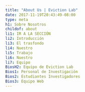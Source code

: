 ```yaml
---
title: "About Us | Eviction Lab"
date: 2017-11-19T20:43:49-08:00
type: meta
h1: Sobre Nosotros
childof: about
li1: IR A LA SECCIÓN 
li2: Introducción 
li3: El trasfondo
li4: Nuestro
li5: Trabajo
li6: Nuestro
li7: Equipo
BiosH2: Equipo de Eviction Lab
Bios1: Personal de Investigación
Bios2: Estudiantes Investigadores 
Bios3: Equipo Web
---
```


